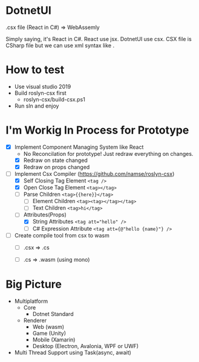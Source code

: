 # DotnetUI
.csx file (React in C#) => WebAssemly

Simply saying, it's React in C#. React use jsx. DotnetUI use csx. CSX file is CSharp file but we can use xml syntax like <MyComponent>.

# How to test
- Use visual studio 2019
- Build roslyn-csx first
  - roslyn-csx/build-csx.ps1
- Run sln and enjoy

# I'm Workig In Process for Prototype
- [x] Implement Component Managing System like React
  - No Reconcilation for prototype! Just redraw everything on changes.
  - [x] Redraw on state changed
  - [x] Redraw on props changed
- [ ] Implement Csx Compiler (https://github.com/namse/roslyn-csx)
  - [x] Self Closing Tag Element `<tag />`
  - [x] Open Close Tag Element `<tag></tag>`
  - [ ] Parse Children `<tag>{{here}}</tag>`
    - [ ] Element Children `<tag><tag></tag></tag>`
    - [ ] Text Children `<tag>hi</tag>`
  - [ ] Attributes(Props)
    - [x] String Attributes `<tag att="hello" />`
    - [ ] C# Expression Attribute `<tag att={@"hello {name}"} />`
- [ ] Create compile tool from csx to wasm
  - [ ] .csx => .cs
  - [ ] .cs => .wasm (using mono)


# Big Picture
- Multiplatform
  - Core
    - Dotnet Standard
  - Renderer
    - Web (wasm)
    - Game (Unity)
    - Mobile (Xamarin)
    - Desktop (Electron, Avalonia, WPF or UWF)
- Multi Thread Support using Task(async, await)
